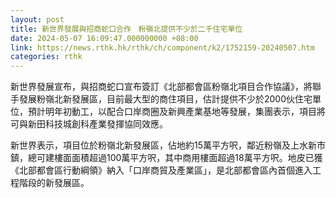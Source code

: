 ```yaml
---
layout: post
title: 新世界發展與招商蛇口合作　粉嶺北提供不少於二千住宅單位
date: 2024-05-07 16:09:47.000000000 +08:00
link: https://news.rthk.hk/rthk/ch/component/k2/1752159-20240507.htm
categories: rthk
---
```


新世界發展宣布，與招商蛇口宣布簽訂《北部都會區粉嶺北項目合作協議》，將聯手發展粉嶺北新發展區，目前最大型的商住項目，估計提供不少於2000伙住宅單位，預計明年初動工，以配合口岸商圈及新興產業基地等發展，集團表示，項目將可與新田科技城創科產業發揮協同效應。

新世界表示，項目位於粉嶺北新發展區，佔地約15萬平方呎，鄰近粉嶺及上水新市鎮，總可建樓面面積超過100萬平方呎，其中商用樓面超過18萬平方呎。地皮已獲《北部都會區行動綱領》納入「口岸商貿及產業區」，是北部都會區內首個進入工程階段的新發展區。
